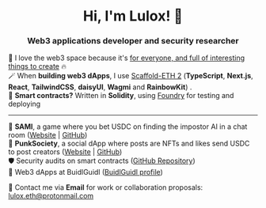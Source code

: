 <div align="center">
  <h1>Hi, I'm Lulox! 👋</h1>
  <h3>Web3 applications developer and security researcher</h3>
  
</div>
 
💖 I love the web3 space because it's [for everyone, and full of interesting things to create](https://lulox.notion.site/Newbies-Lounge-68ea7c4c5f1a4ec29786be6a76516878) 🔥<br />
🪄 When <b>building web3 dApps</b>, I use [Scaffold-ETH 2](https://scaffoldeth.io/) (**TypeScript**, **Next.js**, **React**, **TailwindCSS**, **daisyUI**, **Wagmi** and **RainbowKit**) . <br />
🌱 <b>Smart contracts?</b> Written in **Solidity**, using [Foundry](https://book.getfoundry.sh/getting-started/installation) for testing and deploying<br />

---

🤖 **SAMI**, a game where you bet USDC on finding the impostor AI in a chat room ([Website](https://playsami.fun/) | [GitHub](https://github.com/fabian416/sami))<br />
🤘 **PunkSociety**, a social dApp where posts are NFTs and likes send USDC to post creators ([Website](https://punksociety.xyz/) | [GitHub](https://github.com/luloxi/PunkSociety))<br />
🛡 Security audits on smart contracts ([GitHub Repository](https://github.com/luloxi/security-reviews))<br />
🏰 Web3 dApps at BuidlGuidl ([BuidlGuidl profile](https://buidlguidl.com/builders/0xfBD9Ca40386A8C632cf0529bbb16b4BEdB59a0A0))<br />

💌 Contact me via **Email** for work or collaboration proposals: [lulox.eth@protonmail.com](mailto:lulox.eth@protonmail.com)  
